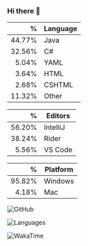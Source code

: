 ### Hi there 👋

<!-- wakatime languages start -->
| %      | Language |
| -----: | -------- |
| 44.77% | Java     |
| 32.56% | C#       |
|  5.04% | YAML     |
|  3.64% | HTML     |
|  2.68% | CSHTML   |
| 11.32% | Other    |
<!-- wakatime languages end -->

<!-- wakatime editors start -->
| %      | Editors  |
| -----: | -------- |
| 56.20% | IntelliJ |
| 38.24% | Rider    |
|  5.56% | VS Code  |
<!-- wakatime editors end -->

<!-- wakatime platforms start -->
| %      | Platform |
| -----: | -------- |
| 95.82% | Windows  |
|  4.18% | Mac      |
<!-- wakatime platforms end -->


![GitHub](https://github-readme-stats.vercel.app/api?username=mac2000&count_private=true&hide_title=true)

![Languages](https://github-readme-stats.vercel.app/api/top-langs/?username=mac2000&hide_title=true)

![WakaTime](https://github-readme-stats.vercel.app/api/wakatime?username=mac&hide_title=true)

